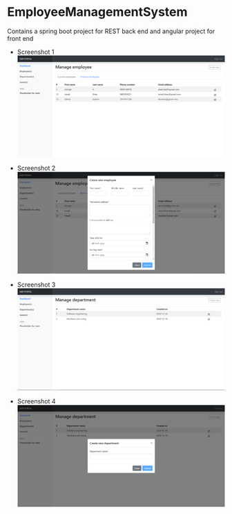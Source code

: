 # EmployeeManagementSystem
Contains a spring boot project for REST back end and angular project for front end

* Screenshot 1
![ScreenShot](https://raw.githubusercontent.com/amogh93/EmployeeManagementSystem/main/Screenshots/Capture1.PNG)

* Screenshot 2
![ScreenShot](https://raw.githubusercontent.com/amogh93/EmployeeManagementSystem/main/Screenshots/Capture2.PNG)

* Screenshot 3
![ScreenShot](https://raw.githubusercontent.com/amogh93/EmployeeManagementSystem/main/Screenshots/Capture3.PNG)

* Screenshot 4
![ScreenShot](https://raw.githubusercontent.com/amogh93/EmployeeManagementSystem/main/Screenshots/Capture4.PNG)
